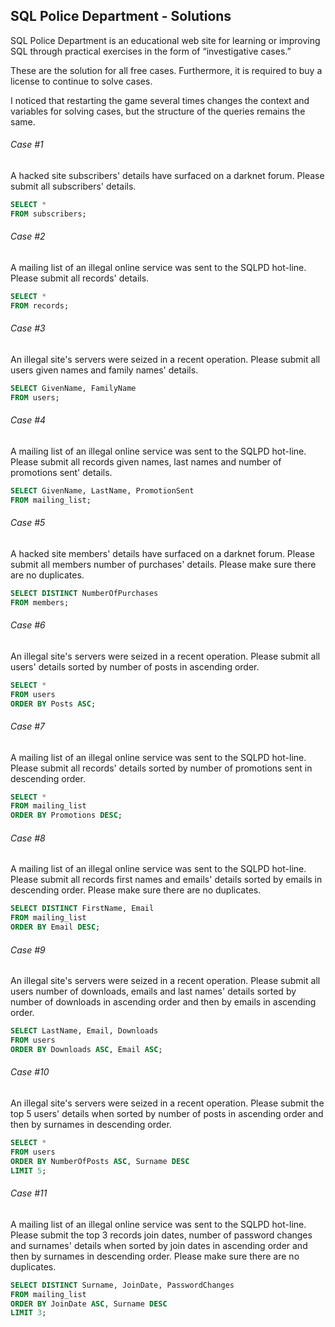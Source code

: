 ## SQL Police Department - Solutions

SQL Police Department is an educational web site for learning or improving SQL through practical exercises in the form of “investigative cases.”

These are the solution for all free cases. Furthermore, it is required to buy a license to continue to solve cases.

I noticed that restarting the game several times changes the context and variables for solving cases, but the structure of the queries remains the same.

###### Case #1

A hacked site subscribers' details have surfaced on a darknet forum. Please submit all subscribers' details.

```SQL
SELECT *
FROM subscribers;
```

###### Case #2

A mailing list of an illegal online service was sent to the SQLPD hot-line. Please submit all records' details.

```SQL
SELECT *
FROM records;
```

###### Case #3

An illegal site's servers were seized in a recent operation. Please submit all users given names and family names' details.

```SQL
SELECT GivenName, FamilyName
FROM users;
```

###### Case #4

A mailing list of an illegal online service was sent to the SQLPD hot-line. Please submit all records given names, last names and number of promotions sent' details.

```SQL
SELECT GivenName, LastName, PromotionSent
FROM mailing_list;
```

###### Case #5

A hacked site members' details have surfaced on a darknet forum. Please submit all members number of purchases' details. Please make sure there are no duplicates.

```SQL
SELECT DISTINCT NumberOfPurchases
FROM members;
```

###### Case #6

An illegal site's servers were seized in a recent operation. Please submit all users' details sorted by number of posts in ascending order.

```SQL
SELECT *
FROM users
ORDER BY Posts ASC;
```

###### Case #7

A mailing list of an illegal online service was sent to the SQLPD hot-line. Please submit all records' details sorted by number of promotions sent in descending order.

```SQL
SELECT *
FROM mailing_list
ORDER BY Promotions DESC;
```

###### Case #8

A mailing list of an illegal online service was sent to the SQLPD hot-line. Please submit all records first names and emails' details sorted by emails in descending order. Please make sure there are no duplicates.

```SQL
SELECT DISTINCT FirstName, Email
FROM mailing_list
ORDER BY Email DESC;
```

###### Case #9

An illegal site's servers were seized in a recent operation. Please submit all users number of downloads, emails and last names' details sorted by number of downloads in ascending order and then by emails in ascending order.

```SQL
SELECT LastName, Email, Downloads
FROM users
ORDER BY Downloads ASC, Email ASC;
```

###### Case #10

An illegal site's servers were seized in a recent operation. Please submit the top 5 users' details when sorted by number of posts in ascending order and then by surnames in descending order.

```SQL
SELECT *
FROM users
ORDER BY NumberOfPosts ASC, Surname DESC
LIMIT 5;
```

###### Case #11

A mailing list of an illegal online service was sent to the SQLPD hot-line. Please submit the top 3 records join dates, number of password changes and surnames' details when sorted by join dates in ascending order and then by surnames in descending order. Please make sure there are no duplicates.

```SQL
SELECT DISTINCT Surname, JoinDate, PasswordChanges
FROM mailing_list
ORDER BY JoinDate ASC, Surname DESC
LIMIT 3;
```
